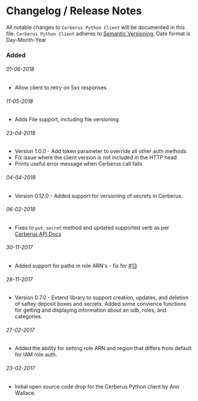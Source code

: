 # Changelog / Release Notes

All notable changes to `Cerberus Python Client` will be documented in this file. `Cerberus Python Client` adheres to [Semantic Versioning](http://semver.org/).
Date format is Day-Month-Year

### Added

###### 01-06-2018
- Allow client to retry on 5xx responses

###### 11-05-2018
- Adds File support, including file versioning

###### 23-04-2018
- Version 1.0.0 - Add token parameter to override all other auth methods 
- Fix issue where the client version is not included in the HTTP head
- Prints useful error message when Cerberus call fails

###### 04-04-2018
- Version 0.12.0 - Added support for versioning of secrets in Cerberus.

###### 06-02-2018
- Fixes to `put_secret` method and updated supported verb as per [Cerberus API Docs](https://github.com/Nike-Inc/cerberus-management-service/blob/master/API.md#createupdate-secrets-at-a-path-post)

###### 30-11-2017
- Added support for paths in role ARN's - fix for [#13](https://github.com/Nike-Inc/cerberus-python-client/issues/13)

###### 28-11-2017
- Version 0.7.0 - Extend library to support creation, updates, and deletion of saftey deposit boxes and secrets.  Added some convience functions for getting and displaying information about an sdb, roles, and categories. 

###### 27-02-2017
- Added the ability for setting role ARN and region that differs from default for IAM role auth.

###### 23-02-2017
- Initial open source code drop for the Cerberus Python client by Ann Wallace.
